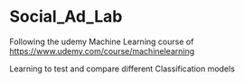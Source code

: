 # Social_Ad_Lab
Following the udemy Machine Learning course of https://www.udemy.com/course/machinelearning

Learning to test and compare different Classification models
